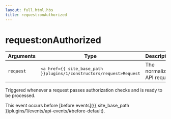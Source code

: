 ```yaml
---
layout: full.html.hbs
title: request:onAuthorized
---
```


# request:onAuthorized

| Arguments | Type | Description |
|-----------|------|-------------|
| `request` | <pre><a href={{ site_base_path }}plugins/1/constructors/request>Request</a></pre> | The normalized API request |

Triggered whenever a request passes authorization checks and is ready to be processed.  

This event occurs before [before events]({{ site_base_path }}plugins/1/events/api-events/#before-default).
